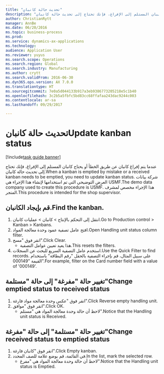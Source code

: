 ```yaml
--- 
title: "تحديث حالة كانبان"
description: "عندما يتم إفراغ كانبان عن طريق الخطأ أو يحتاج كانبان المستلم إلى الإفراغ، فإنك تحتاج إلى تحديث حالة كانبان."
author: ChristianRytt
manager: AnnBe
ms.date: 06/20/2016
ms.topic: business-process
ms.prod: 
ms.service: dynamics-ax-applications
ms.technology: 
audience: Application User
ms.reviewer: yuyus
ms.search.scope: Operations
ms.search.region: Global
ms.search.industry: Manufacturing
ms.author: crytt
ms.search.validFrom: 2016-06-30
ms.dyn365.ops.version: AX 7.0.0
ms.translationtype: HT
ms.sourcegitcommit: 7e0a5d044133b917a3eb9386773205218e5c1b40
ms.openlocfilehash: 3c2b5a5fbfc5bd83cc68ffafaa243dac9244c003
ms.contentlocale: ar-sa
ms.lasthandoff: 09/29/2017

---
```

# <a name="update-kanban-status"></a><span data-ttu-id="97560-103">تحديث حالة كانبان</span><span class="sxs-lookup"><span data-stu-id="97560-103">Update kanban status</span></span>

[!include[task guide banner](../../includes/task-guide-banner.md)]

<span data-ttu-id="97560-104">عندما يتم إفراغ كانبان عن طريق الخطأ أو يحتاج كانبان المستلم إلى الإفراغ، فإنك تحتاج إلى تحديث حالة كانبان.</span><span class="sxs-lookup"><span data-stu-id="97560-104">When a kanban is emptied by mistake or a received kanban needs to be emptied, you need to update kanban status.</span></span> <span data-ttu-id="97560-105">شركة بيانات العرض التوضيحي التي تم استخدامها لإنشاء هذا الإجراء هي USMF.</span><span class="sxs-lookup"><span data-stu-id="97560-105">The demo data company used to create this procedure is USMF.</span></span> <span data-ttu-id="97560-106">هذا الإجراء مخصص لمشرف المتجر.</span><span class="sxs-lookup"><span data-stu-id="97560-106">This procedure is intended for the shop supervisor.</span></span>


## <a name="find-the-kanban"></a><span data-ttu-id="97560-107">قم بإيجاد الكانبان.</span><span class="sxs-lookup"><span data-stu-id="97560-107">Find the kanban.</span></span>
1. <span data-ttu-id="97560-108">انتقل إلى التحكم بالإنتاج > كانبان > عمليات كانبان.</span><span class="sxs-lookup"><span data-stu-id="97560-108">Go to Production control > Kanban > Kanbans.</span></span>
2. <span data-ttu-id="97560-109">افتح عامل تصفية عمود وحدة معالجة المواد.</span><span class="sxs-lookup"><span data-stu-id="97560-109">Open Handling unit status column filter.</span></span>
3. <span data-ttu-id="97560-110">انقر فوق "مسح".</span><span class="sxs-lookup"><span data-stu-id="97560-110">Click Clear.</span></span>
    * <span data-ttu-id="97560-111">هذا يعيد تعيين عوامل التصفية.</span><span class="sxs-lookup"><span data-stu-id="97560-111">This resets the filters.</span></span>  
4. <span data-ttu-id="97560-112">استخدم عامل التصفية السريع للبحث عن السجلات.</span><span class="sxs-lookup"><span data-stu-id="97560-112">Use the Quick Filter to find records.</span></span> <span data-ttu-id="97560-113">على سبيل المثال، قم بإجراء التصفية بالحقل "رقم البطاقة" باستخدام القيمة "000149".</span><span class="sxs-lookup"><span data-stu-id="97560-113">For example, filter on the Card number field with a value of '000149'.</span></span>

## <a name="change-emptied-status-to-received-status"></a><span data-ttu-id="97560-114">تغيير حالة "مفرغة" إلى حالة "مستلمة"</span><span class="sxs-lookup"><span data-stu-id="97560-114">Change emptied status to received status</span></span>
1. <span data-ttu-id="97560-115">انقر فوق "عكس وحدة معالجة مواد فارغة".</span><span class="sxs-lookup"><span data-stu-id="97560-115">Click Reverse empty handling unit.</span></span>
2. <span data-ttu-id="97560-116">انقر فوق "موافق".</span><span class="sxs-lookup"><span data-stu-id="97560-116">Click OK.</span></span>
    * <span data-ttu-id="97560-117">لاحظ أن حالة وحدة معالجة المواد هي "مستلم".</span><span class="sxs-lookup"><span data-stu-id="97560-117">Notice that the Handling unit status is Received.</span></span>  

## <a name="change-received-status-to-emptied-status"></a><span data-ttu-id="97560-118">تغيير حالة "مستلمة" إلى حالة "مفرغة"</span><span class="sxs-lookup"><span data-stu-id="97560-118">Change received status to emptied status</span></span>
1. <span data-ttu-id="97560-119">انقر فوق "كانبان فارغة".</span><span class="sxs-lookup"><span data-stu-id="97560-119">Click Empty kanban.</span></span>
2. <span data-ttu-id="97560-120">في القائمة، قم بوضع علامة للصف المحدد.</span><span class="sxs-lookup"><span data-stu-id="97560-120">In the list, mark the selected row.</span></span>
    * <span data-ttu-id="97560-121">لاحظ أن حالة وحدة معالجة المواد هي "مفرغ".</span><span class="sxs-lookup"><span data-stu-id="97560-121">Notice that the Handling unit status is Emptied.</span></span>  


